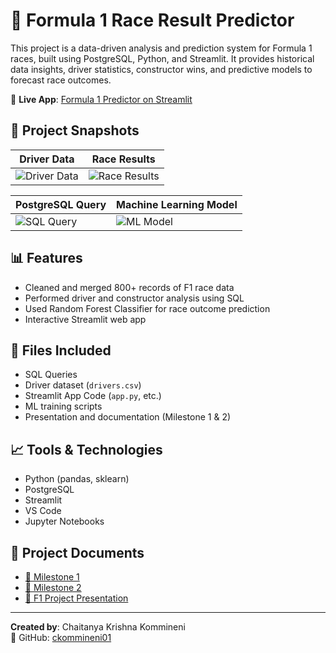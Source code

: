 # 🏁 Formula 1 Race Result Predictor

This project is a data-driven analysis and prediction system for Formula 1 races, built using PostgreSQL, Python, and Streamlit. It provides historical data insights, driver statistics, constructor wins, and predictive models to forecast race outcomes.

🚀 **Live App**: [Formula 1 Predictor on Streamlit](https://formula-1-race-result-predictor01.streamlit.app/)

## 📸 Project Snapshots

| Driver Data | Race Results |
|-------------|---------------|
| ![Driver Data](images/dataoverview.jpg) | ![Race Results](images/WhatsApp%20Image%202025-04-04%20at%2011.33.27_43d41ddd.jpg) |

| PostgreSQL Query | Machine Learning Model |
|------------------|------------------------|
| ![SQL Query](images/WhatsApp%20Image%202025-04-04%20at%2011.33.27_50f39adc.jpg) | ![ML Model](images/accuracy.jpg) |

## 📊 Features

- Cleaned and merged 800+ records of F1 race data
- Performed driver and constructor analysis using SQL
- Used Random Forest Classifier for race outcome prediction
- Interactive Streamlit web app

## 📁 Files Included

- SQL Queries
- Driver dataset (`drivers.csv`)
- Streamlit App Code (`app.py`, etc.)
- ML training scripts
- Presentation and documentation (Milestone 1 & 2)

## 📈 Tools & Technologies

- Python (pandas, sklearn)
- PostgreSQL
- Streamlit
- VS Code
- Jupyter Notebooks

## 📑 Project Documents

- [📄 Milestone 1](Milestone1.pdf)
- [📄 Milestone 2](Milestone2.pdf)
- [📄 F1 Project Presentation](F1_Project_Presentation.pptx)

---

**Created by**: Chaitanya Krishna Kommineni  
🔗 GitHub: [ckommineni01](https://github.com/ckommineni01)
